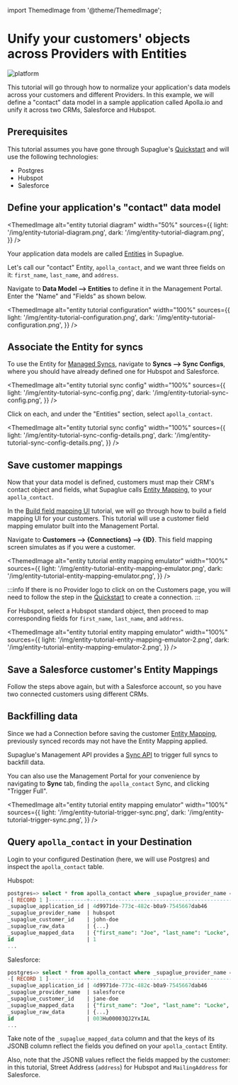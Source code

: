 import ThemedImage from '@theme/ThemedImage';

# Unify your customers' objects across Providers with Entities

![platform](https://img.shields.io/badge/Platform%20Tutorial-009be5)

This tutorial will go through how to normalize your application's data models across your customers and different Providers. In this example, we will define a "contact" data model in a sample application called Apolla.io and unify it across two CRMs, Salesforce and Hubspot.

## Prerequisites

This tutorial assumes you have gone through Supaglue's [Quickstart](../quickstart) and will use the following technologies:

- Postgres
- Hubspot
- Salesforce

## Define your application's "contact" data model

<ThemedImage
alt="entity tutorial diagram"
width="50%"
sources={{
    light: '/img/entity-tutorial-diagram.png',
    dark: '/img/entity-tutorial-diagram.png',
  }}
/>

Your application data models are called [Entities](../platform/entities/overview) in Supaglue.

Let's call our "contact" Entity, `apolla_contact`, and we want three fields on it: `first_name`, `last_name`, and `address`.

Navigate to **Data Model --> Entities** to define it in the Management Portal. Enter the "Name" and "Fields" as shown below.

<ThemedImage
alt="entity tutorial configuration"
width="100%"
sources={{
    light: '/img/entity-tutorial-configuration.png',
    dark: '/img/entity-tutorial-configuration.png',
  }}
/>

## Associate the Entity for syncs

To use the Entity for [Managed Syncs](../integration-patterns/managed-syncs), navigate to **Syncs --> Sync Configs**, where you should have already defined one for Hubspot and Salesforce.

<ThemedImage
alt="entity tutorial sync config"
width="100%"
sources={{
    light: '/img/entity-tutorial-sync-config.png',
    dark: '/img/entity-tutorial-sync-config.png',
  }}
/>

Click on each, and under the "Entities" section, select `apolla_contact`.

<ThemedImage
alt="entity tutorial sync config"
width="100%"
sources={{
    light: '/img/entity-tutorial-sync-config-details.png',
    dark: '/img/entity-tutorial-sync-config-details.png',
  }}
/>

## Save customer mappings

Now that your data model is defined, customers must map their CRM's contact object and fields, what Supaglue calls [Entity Mapping](../platform/entities/overview#entity-mapping), to your `apolla_contact`.

In the [Build field mapping UI](./build-field-mapping-ui) tutorial, we will go through how to build a field mapping UI for your customers. This tutorial will use a customer field mapping emulator built into the Management Portal.

Navigate to **Customers --> {Connections} --> {ID}**. This field mapping screen simulates as if you were a customer.

<ThemedImage
alt="entity tutorial entity mapping emulator"
width="100%"
sources={{
    light: '/img/entity-tutorial-entity-mapping-emulator.png',
    dark: '/img/entity-tutorial-entity-mapping-emulator.png',
  }}
/>

:::info
If there is no Provider logo to click on on the Customers page, you will need to follow the step in the [Quickstart](../quickstart#7-create-a-connection) to create a connection.
:::

For Hubspot, select a Hubspot standard object, then proceed to map corresponding fields for `first_name`, `last_name`, and `address`.

<ThemedImage
alt="entity tutorial entity mapping emulator"
width="100%"
sources={{
    light: '/img/entity-tutorial-entity-mapping-emulator-2.png',
    dark: '/img/entity-tutorial-entity-mapping-emulator-2.png',
  }}
/>

## Save a Salesforce customer's Entity Mappings

Follow the steps above again, but with a Salesforce account, so you have two connected customers using different CRMs.

## Backfilling data

Since we had a Connection before saving the customer [Entity Mapping](../platform/entities/overview#entity-mapping), previously synced records may not have the Entity Mapping applied.

Supaglue's Management API provides a [Sync API](../api/v2/mgmt/trigger-sync) to trigger full syncs to backfill data.

You can also use the Management Portal for your convenience by navigating to **Sync** tab, finding the `apolla_contact` Sync, and clicking "Trigger Full".

<ThemedImage
alt="entity tutorial entity mapping emulator"
width="100%"
sources={{
    light: '/img/entity-tutorial-trigger-sync.png',
    dark: '/img/entity-tutorial-trigger-sync.png',
  }}
/>

## Query `apolla_contact` in your Destination

Login to your configured Destination (here, we will use Postgres) and inspect the `apolla_contact` table.

Hubspot:

```sql
postgres=> select * from apolla_contact where _supaglue_provider_name = 'hubspot' limit 1;
-[ RECORD 1 ]------------+--------------------------------------------------------------------------------------------------------------------------------------------
_supaglue_application_id | 4d9971de-773c-482c-b0a9-7545667dab46
_supaglue_provider_name  | hubspot
_supaglue_customer_id    | john-doe
_supaglue_raw_data       | {...}
_supaglue_mapped_data    | {"first_name": "Joe", "last_name": "Locke", "address": "4 Windmill St."}
id                       | 1
...
```

Salesforce:

```sql
postgres=> select * from apolla_contact where _supaglue_provider_name = 'salesforce' limit 1;
-[ RECORD 1 ]------------+-----------------------------------------------------------------------
_supaglue_application_id | 4d9971de-773c-482c-b0a9-7545667dab46
_supaglue_provider_name  | salesforce
_supaglue_customer_id    | jane-doe
_supaglue_mapped_data    | {"first_name": "Joe", "last_name": "Locke", "address": "4 Windmill St. London, W1T 2HZ, England"}
_supaglue_raw_data       | {...}
id                       | 003Hu00003QJ2YxIAL
...
```

Take note of the `_supaglue_mapped_data` column and that the keys of its JSONB column reflect the fields you defined on your `apolla_contact` Entity.

Also, note that the JSONB values reflect the fields mapped by the customer: in this tutorial, Street Address (`address`) for Hubspot and `MailingAddress` for Salesforce.
